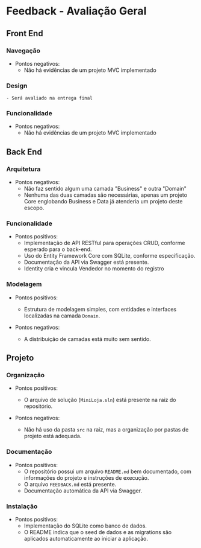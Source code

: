 
# Feedback - Avaliação Geral

## Front End
### Navegação

  * Pontos negativos:
    - Não há evidências de um projeto MVC implementado

### Design
    - Será avaliado na entrega final

### Funcionalidade

  * Pontos negativos:
    - Não há evidências de um projeto MVC implementado

## Back End
### Arquitetura
  * Pontos negativos:
    - Não faz sentido algum uma camada "Business" e outra "Domain"
    - Nenhuma das duas camadas são necessárias, apenas um projeto Core englobando Business e Data já atenderia um projeto deste escopo.

### Funcionalidade
  * Pontos positivos:
    - Implementação de API RESTful para operações CRUD, conforme esperado para o back-end.
    - Uso do Entity Framework Core com SQLite, conforme especificação.
    - Documentação da API via Swagger está presente.
    - Identity cria e vincula Vendedor no momento do registro

### Modelagem
  * Pontos positivos:
    - Estrutura de modelagem simples, com entidades e interfaces localizadas na camada `Domain`.

  * Pontos negativos:
    - A distribuição de camadas está muito sem sentido.

## Projeto
### Organização
  * Pontos positivos:
    - O arquivo de solução (`MiniLoja.sln`) está presente na raiz do repositório.

  * Pontos negativos:
    - Não há uso da pasta `src` na raiz, mas a organização por pastas de projeto está adequada.

### Documentação
  * Pontos positivos:
    - O repositório possui um arquivo `README.md` bem documentado, com informações do projeto e instruções de execução.
    - O arquivo `FEEDBACK.md` está presente.
    - Documentação automática da API via Swagger.

### Instalação
  * Pontos positivos:
    - Implementação do SQLite como banco de dados.
    - O README indica que o seed de dados e as migrations são aplicados automaticamente ao iniciar a aplicação.
